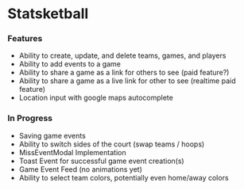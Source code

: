 # Statsketball

### Features

- Ability to create, update, and delete teams, games, and players
- Ability to add events to a game
- Ability to share a game as a link for others to see (paid feature?)
- Ability to share a game as a live link for other to see (realtime paid feature)
- Location input with google maps autocomplete

### In Progress

- Saving game events
- Ability to switch sides of the court (swap teams / hoops)
- MissEventModal Implementation
- Toast Event for successful game event creation(s)
- Game Event Feed (no animations yet)
- Ability to select team colors, potentially even home/away colors

